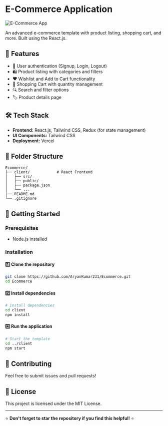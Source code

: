 # E-Commerce Application

![E-Commerce App](https://res.cloudinary.com/dwua8djrv/image/upload/f_auto,q_auto/v1/ecommerce/q9aa1utcqgr1zyi048nr)

An advanced e-commerce template with product listing, shopping cart, and more. Built using the React.js.

## 🚀 Features

- 🔐 User authentication (Signup, Login, Logout)
- 🛍️ Product listing with categories and filters
- ❤️ Wishlist and Add to Cart functionality
- 🛒 Shopping Cart with quantity management
- 🔍 Search and filter options
- 🏷️ Product details page

## 🛠️ Tech Stack

- **Frontend:** React.js, Tailwind CSS, Redux (for state management)
- **UI Components:**  Tailwind CSS
- **Deployment:** Vercel

## 📂 Folder Structure

```
Ecommerce/
├── client/            # React Frontend
│   ├── src/
│   ├── public/
│   ├── package.json
│   └── ...
├── README.md
└── .gitignore
```

## 🚀 Getting Started

### Prerequisites
- Node.js installed

### Installation

#### 1️⃣ Clone the repository
```bash
git clone https://github.com/AryanKumar231/Ecommerce.git
cd Ecommerce
```

#### 2️⃣ Install dependencies
```bash
# Install dependencies
cd client
npm install

```


#### 4️⃣ Run the application
```bash
# Start the template
cd ../client
npm start
```


## 🤝 Contributing
Feel free to submit issues and pull requests!

## 📜 License
This project is licensed under the MIT License.

---

⭐ **Don't forget to star the repository if you find this helpful!** ⭐
